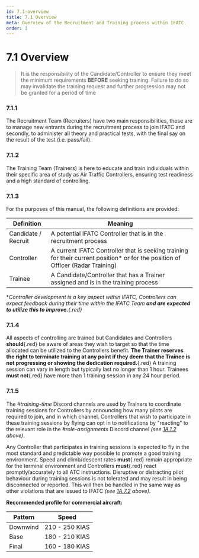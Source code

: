 ```yaml
---
id: 7.1-overview
title: 7.1 Overview
meta: Overview of the Recruitment and Training process within IFATC.
order: 1
---
```


# 7.1  Overview

 

> It is the responsibility of the Candidate/Controller to ensure they meet the minimum requirements **BEFORE** seeking training. Failure to do so may invalidate the training request and further progression may not be granted for a period of time

 

### 7.1.1    

The Recruitment Team (Recruiters) have two main responsibilities, these are to manage new entrants during the recruitment process to join IFATC and secondly, to administer all theory and practical tests, with the final say on the result of the test (i.e. pass/fail).



### 7.1.2    

The Training Team (Trainers) is here to educate and train individuals within their specific area of study as Air Traffic Controllers, ensuring test readiness and a high standard of controlling.



### 7.1.3    

For the purposes of this manual, the following definitions are provided:

 

| Definition          | Meaning                                                      |
| ------------------- | ------------------------------------------------------------ |
| Candidate / Recruit | A potential IFATC Controller that is in the recruitment process |
| Controller          | A current IFATC Controller that is seeking training for their current position* or for the position of Officer (Radar Training) |
| Trainee             | A Candidate/Controller that has a Trainer assigned and is in the training process |

 

**Controller development is a key aspect within IFATC, Controllers can expect feedback during their time within the IFATC Team **and are expected to utilize this to improve.**{.red}* 

 

### 7.1.4    

All aspects of controlling are trained but Candidates and Controllers **should**{.red} be aware of areas they wish to target so that the time allocated can be utilized to the Controllers benefit. **The Trainer reserves the right to terminate training at any point if they deem that the Trainee is not progressing or showing the dedication required.**{.red} A training session can vary in length but typically last no longer than 1 hour. Trainees **must not**{.red} have more than 1 training session in any 24 hour period. 



### 7.1.5

The *#training-time* Discord channels are used by Trainers to coordinate training sessions for Controllers by announcing how many pilots are required to join, and in which channel. Controllers that wish to participate in these training sessions by flying can opt in to notifications by "reacting" to the relevant role in the *#role-assignments* Discord channel *(see [1A.1.2](/guide/atc-manual/1a.-administration/1a.1-discord-communication#1a.1.2) above)*. 



Any Controller that participates in training sessions is expected to fly in the most standard and predictable way possible to promote a good training environment. Speed and climb/descent rates **must**{.red} remain appropriate for the terminal environment and Controllers **must**{.red} react promptly/accurately to all ATC instructions. Disruptive or distracting pilot behaviour during training sessions is not tolerated and may result in being disconnected or reported. This will then be handled in the same way as other violations that are issued to IFATC *(see [1A.7.2](/guide/atc-manual/1a.-administration/1a.7-disciplinary-and-suspension-procedure#1a.7.2) above)*.



**Recommended profile for commercial aircraft:**

| Pattern  | Speed          |
| -------- | -------------- |
| Downwind | 210 - 250 KIAS |
| Base     | 180 - 210 KIAS |
| Final    | 160 - 180 KIAS |

